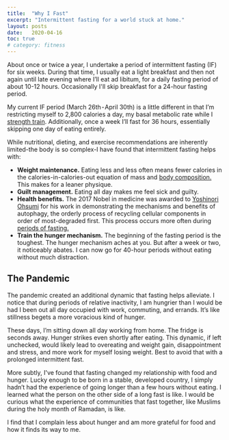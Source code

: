 ```yaml
---
title:  "Why I Fast"
excerpt: "Intermittent fasting for a world stuck at home."
layout: posts
date:   2020-04-16
toc: true
# category: fitness
---
```


About once or twice a year, I undertake a period of intermittent fasting (IF) for six weeks. During that time, I usually eat a light breakfast and then not again until late evening where I’ll eat ad libitum, for a daily fasting period of about 10-12 hours. Occasionally I'll skip breakfast for a 24-hour fasting period.

My current IF period (March 26th - April 30th) is a little different in that I’m restricting myself to 2,800 calories a day, my basal metabolic rate while I [strength train](_/rings-strength_). Additionally, once a week I’ll fast for 36 hours, essentially skipping one day of eating entirely.

While nutritional, dieting, and exercise recommendations are inherently limited-the body is so complex-I have found that intermittent fasting helps with:

- **Weight maintenance.** Eating less and less often means fewer calories in the calories-in-calories-out equation of mass and [body composition.](_http://drspencer.com/the-best-diet-for-weight-loss/_) This makes for a leaner physique.
- **Guilt management.** Eating all day makes me feel sick and guilty.
- **Health benefits.** The 2017 Nobel in medicine was awarded to [Yoshinori Ohsumi](https://en.wikipedia.org/wiki/Yoshinori_Ohsumi) for his work in demonstrating the mechanisms and benefits of autophagy, the orderly process of recycling cellular components in order of most-degraded first. This process occurs more often during [periods of fasting.](https://www.dietdoctor.com/renew-body-fasting-autophagy)
- **Train the hunger mechanism.** The beginning of the fasting period is the toughest. The hunger mechanism aches at you. But after a week or two, it noticeably abates. I can now go for 40-hour periods without eating without much distraction.

## The Pandemic

The pandemic created an additional dynamic that fasting helps alleviate. I notice that during periods of relative inactivity, I am hungrier than I would be had I been out all day occupied with work, commuting, and errands. It’s like stillness begets a more voracious kind of hunger.

These days, I’m sitting down all day working from home. The fridge is seconds away. Hunger strikes even shortly after eating. This dynamic, if left unchecked, would likely lead to overeating and weight gain, disappointment and stress, and more work for myself losing weight. Best to avoid that with a prolonged intermittent fast.

More subtly, I've found that fasting changed my relationship with food and hunger. Lucky enough to be born in a stable, developed country, I simply hadn’t had the experience of going longer than a few hours without eating. I learned what the person on the other side of a long fast is like. I would be curious what the experience of communities that fast together, like Muslims during the holy month of Ramadan, is like.

I find that I complain less about hunger and am more grateful for food and how it finds its way to me.
